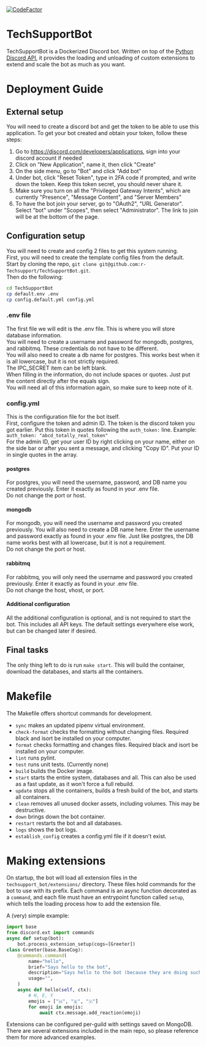 [![CodeFactor](https://www.codefactor.io/repository/github/r-techsupport/techsupportbot/badge)](https://www.codefactor.io/repository/github/r-techsupport/techsupportbot)

# TechSupportBot

TechSupportBot is a Dockerized Discord bot. Written on top of the [Python Discord API](https://discordpy.readthedocs.io/en/stable/), it provides the loading and unloading of custom extensions to extend and scale the bot as much as you want.

# Deployment Guide
## External setup
You will need to create a discord bot and get the token to be able to use this application. To get your bot created and obtain your token, follow these steps:
1. Go to https://discord.com/developers/applications, sign into your discord account if needed
2. Click on "New Application", name it, then click "Create"
3. On the side menu, go to "Bot" and click "Add bot"
4. Under bot, click "Reset Token", type in 2FA code if prompted, and write down the token. Keep this token secret, you should never share it.
5. Make sure you turn on all the "Privileged Gateway Intents", which are currently "Presence", "Message Content", and "Server Members"
6. To have the bot join your server, go to "OAuth2", "URL Generator". Select "bot" under "Scopes", then select "Administrator". The link to join will be at the bottom of the page.
## Configuration setup
You will need to create and config 2 files to get this system running.  
First, you will need to create the template config files from the default.  
Start by cloning the repo, `git clone git@github.com:r-Techsupport/TechSupportBot.git`.  
Then do the following:  
```bash
cd TechSupportBot
cp default.env .env
cp config.default.yml config.yml
```
### .env file
The first file we will edit is the .env file. This is where you will store database information.  
You will need to create a username and password for mongodb, postgres, and rabbitmq. These credentials do not have to be different.  
You will also need to create a db name for postgres. This works best when it is all lowercase, but it is not strictly required.  
The IPC_SECRET item can be left blank.  
When filling in the information, do not include spaces or quotes. Just put the content directly after the equals sign.  
You will need all of this information again, so make sure to keep note of it.  
### config.yml
This is the configuration file for the bot itself.  
First, configure the token and admin ID. The token is the discord token you got earlier. Put this token in quotes following the `auth_token:` line. Example: `auth_token: "abcd_totally_real_token"`  
For the admin ID, get your user ID by right clicking on your name, either on the side bar or after you sent a message, and clicking "Copy ID". Put your ID in single quotes in the array.  
#### postgres
For postgres, you will need the username, password, and DB name you created previously. Enter it exactly as found in your .env file.  
Do not change the port or host.  
#### mongodb
For mongodb, you will need the username and password you created previously. You will also need to create a DB name here. Enter the username and password exactly as found in your .env file. Just like postgres, the DB name works best with all lowercase, but it is not a requirement.  
Do not change the port or host.  
#### rabbitmq
For rabbitmq, you will only need the username and password you created previously. Enter it exactly as found in your .env file.  
Do not change the host, vhost, or port.  
#### Additional configuration
All the additional configuration is optional, and is not required to start the bot. This includes all API keys. The default settings everywhere else work, but can be changed later if desired.
## Final tasks
The only thing left to do is run `make start`. This will build the container, download the databases, and starts all the containers.

# Makefile

The Makefile offers shortcut commands for development.

* `sync` makes an updated pipenv virtual environment.
* `check-format` checks the formatting without changing files. Required black and isort be installed on your computer.
* `format` checks formatting and changes files. Required black and isort be installed on your computer.
* `lint` runs pylint.
* `test` runs unit tests. (Currently none)
* `build` builds the Docker image.
* `start` starts the entire system, databases and all. This can also be used as a fast update, as it won't force a full rebuild.
* `update` stops all the containers, builds a fresh build of the bot, and starts all containers.
* `clean` removes all unused docker assets, including volumes. This may be destructive.
* `down` brings down the bot container.
* `restart` restarts the bot and all databases.
* `logs` shows the bot logs.
* `establish_config` creates a config.yml file if it doesn't exist.

# Making extensions

On startup, the bot will load all extension files in the `techsupport_bot/extensions/` directory. These files hold commands for the bot to use with its prefix. Each command is an async function decorated as a `command`, and each file must have an entrypoint function called `setup`, which tells the loading process how to add the extension file.

A (very) simple example:
```python
import base
from discord.ext import commands
async def setup(bot):
    bot.process_extension_setup(cogs=[Greeter])
class Greeter(base.BaseCog):
    @commands.command(
        name="hello",
        brief="Says hello to the bot",
        description="Says hello to the bot (because they are doing such a great job!)",
        usage="",
    )
    async def hello(self, ctx):
        # H, E, Y
        emojis = ["🇭", "🇪", "🇾"]
        for emoji in emojis:
            await ctx.message.add_reaction(emoji)
```
Extensions can be configured per-guild with settings saved on MongoDB. There are several extensions included in the main repo, so please reference them for more advanced examples.

